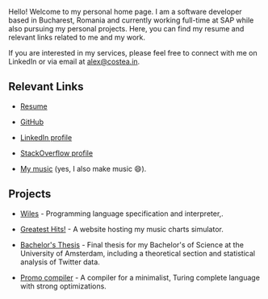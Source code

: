 Hello! Welcome to my personal home page. I am a software developer based in Bucharest, Romania and currently working full-time at SAP while also pursuing my personal projects. Here, you can find my resume and relevant links related to me and my work.

If you are interested in my services, please feel free to connect with me on LinkedIn or via email at alex@costea.in.

## Relevant Links

- [Resume](https://alex.costea.in/resume.pdf)

- [GitHub](https://github.com/Alex-Costea)

- [LinkedIn profile](https://www.linkedin.com/in/alexcostea2520/)

- [StackOverflow profile](https://stackoverflow.com/users/11037997)

- [My music](https://alcostar.bandcamp.com/) (yes, I also make music 😄).

## Projects

- [Wiles](https://alex.costea.in/Wiles/) - Programming language specification and interpreter,.

- [Greatest Hits!](http://apps.costea.in/GreatestHits) - A website hosting my music charts simulator.
 
- [Bachelor's Thesis](https://github.com/Alex-Costea/Bachelors-Thesis/blob/main/Bachelor's%20Thesis.pdf) - Final thesis for my Bachelor's of Science at the University of Amsterdam, including a theoretical section and statistical analysis of Twitter data.

- [Promo compiler](https://alex.costea.in/Promo/) - A compiler for a minimalist, Turing complete language with strong optimizations.
